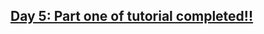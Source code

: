 ## [Day 5: Part one of tutorial completed!!](https://www.linkedin.com/pulse/day-5-part-one-tutorial-completed-30daysofflcode-dsilva-jbpif/?trackingId=TMwOfd78FZzsfGFBRbIuLQ%3D%3D)
